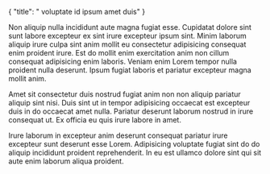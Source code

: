 {
  "title": " voluptate id ipsum amet duis"
}

Non aliquip nulla incididunt aute magna fugiat esse. Cupidatat dolore sint sunt labore excepteur ex sint irure excepteur ipsum sint. Minim laborum aliquip irure culpa sint anim mollit eu consectetur adipisicing consequat enim proident irure. Est do mollit enim exercitation anim non cillum consequat adipisicing enim laboris. Veniam enim Lorem tempor nulla proident nulla deserunt. Ipsum fugiat laboris et pariatur excepteur magna mollit anim.

Amet sit consectetur duis nostrud fugiat anim non non aliquip pariatur aliquip sint nisi. Duis sint ut in tempor adipisicing occaecat est excepteur duis in do occaecat amet nulla. Pariatur deserunt laborum nostrud in irure consequat ut. Ex officia eu quis irure labore in amet.

Irure laborum in excepteur anim deserunt consequat pariatur irure excepteur sunt deserunt esse Lorem. Adipisicing voluptate fugiat sint do do aliquip incididunt proident reprehenderit. In eu est ullamco dolore sint qui sit aute enim laborum aliqua proident.